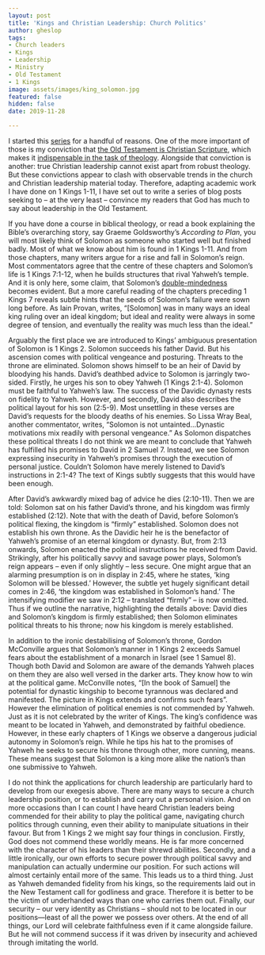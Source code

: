 ```yaml
---
layout: post
title: 'Kings and Christian Leadership: Church Politics'
author: gheslop
tags:
- Church leaders
- Kings
- Leadership
- Ministry
- Old Testament
- 1 Kings
image: assets/images/king_solomon.jpg
featured: false
hidden: false
date: 2019-11-28

---
```

I started this [series](https://rekindle.co.za/content/2020-04-15-kings-and-christian-leadership-an-introduction "Kings and Christian Leadership") for a handful of reasons. One of the more important of those is my conviction that [the Old Testament is Christian Scripture](http://www.rekindle.co.za/content/thank-god-for-the-old-testament/), which makes it [indispensable in the task of theology](http://www.rekindle.co.za/content/four-god-given-uses-for-the-bible/). Alongside that conviction is another: true Christian leadership cannot exist apart from robust theology. But these convictions appear to clash with observable trends in the church and Christian leadership material today. Therefore, adapting academic work I have done on 1 Kings 1-11, I have set out to write a series of blog posts seeking to – at the very least – convince my readers that God has much to say about leadership in the Old Testament.

If you have done a course in biblical theology, or read a book explaining the Bible’s overarching story, say Graeme Goldsworthy’s _According to Plan_, you will most likely think of Solomon as someone who started well but finished badly. Most of what we know about him is found in 1 Kings 1-11. And from those chapters, many writers argue for a rise and fall in Solomon’s reign. Most commentators agree that the centre of these chapters and Solomon’s life is 1 Kings 7:1-12, when he builds structures that rival Yahweh’s temple. And it is only here, some claim, that Solomon’s [double-mindedness](http://www.rekindle.co.za/content/the-epistle-of-james-wisdom-and-works/) becomes evident. But a more careful reading of the chapters preceding 1 Kings 7 reveals subtle hints that the seeds of Solomon’s failure were sown long before. As Iain Provan, writes, “\[Solomon\] was in many ways an ideal king ruling over an ideal kingdom; but ideal and reality were always in some degree of tension, and eventually the reality was much less than the ideal.”

Arguably the first place we are introduced to Kings’ ambiguous presentation of Solomon is 1 Kings 2. Solomon succeeds his father David. But his ascension comes with political vengeance and posturing. Threats to the throne are eliminated. Solomon shows himself to be an heir of David by bloodying his hands. David’s deathbed advice to Solomon is jarringly two-sided. Firstly, he urges his son to obey Yahweh (1 Kings 2:1-4). Solomon must be faithful to Yahweh’s law. The success of the Davidic dynasty rests on fidelity to Yahweh. However, and secondly, David also describes the political layout for his son (2:5-9). Most unsettling in these verses are David’s requests for the bloody deaths of his enemies. So Lissa Wray Beal, another commentator, writes, “Solomon is not untainted…Dynastic motivations mix readily with personal vengeance.” As Solomon dispatches these political threats I do not think we are meant to conclude that Yahweh has fulfilled his promises to David in 2 Samuel 7. Instead, we see Solomon expressing insecurity in Yahweh’s promises through the execution of personal justice. Couldn’t Solomon have merely listened to David’s instructions in 2:1-4? The text of Kings subtly suggests that this would have been enough.

After David’s awkwardly mixed bag of advice he dies (2:10-11). Then we are told: Solomon sat on his father David’s throne, and his kingdom was firmly established (2:12). Note that with the death of David, before Solomon’s political flexing, the kingdom is “firmly” established. Solomon does not establish his own throne. As the Davidic heir he is the benefactor of Yahweh’s promise of an eternal kingdom or dynasty. But, from 2:13 onwards, Solomon enacted the political instructions he received from David. Strikingly, after his politically savvy and savage power plays, Solomon’s reign appears – even if only slightly – less secure. One might argue that an alarming presumption is on in display in 2:45, where he states, ‘king Solomon will be blessed.’ However, the subtle yet hugely significant detail comes in 2:46, ‘the kingdom was established in Solomon’s hand.’ The intensifying modifier we saw in 2:12 – translated “firmly” – is now omitted. Thus if we outline the narrative, highlighting the details above: David dies and Solomon’s kingdom is firmly established; then Solomon eliminates political threats to his throne; now his kingdom is merely established.

In addition to the ironic destabilising of Solomon’s throne, Gordon McConville argues that Solomon’s manner in 1 Kings 2 exceeds Samuel fears about the establishment of a monarch in Israel (see 1 Samuel 8). Though both David and Solomon are aware of the demands Yahweh places on them they are also well versed in the darker arts. They know how to win at the political game. McConville notes, “\[In the book of Samuel\] the potential for dynastic kingship to become tyrannous was declared and manifested. The picture in Kings extends and confirms such fears”. However the elimination of political enemies is not commended by Yahweh. Just as it is not celebrated by the writer of Kings. The king’s confidence was meant to be located in Yahweh, and demonstrated by faithful obedience. However, in these early chapters of 1 Kings we observe a dangerous judicial autonomy in Solomon’s reign. While he tips his hat to the promises of Yahweh he seeks to secure his throne through other, more cunning, means. These means suggest that Solomon is a king more alike the nation’s than one submissive to Yahweh.

I do not think the applications for church leadership are particularly hard to develop from our exegesis above. There are many ways to secure a church leadership position, or to establish and carry out a personal vision. And on more occasions than I can count I have heard Christian leaders being commended for their ability to play the political game, navigating church politics through cunning, even their ability to manipulate situations in their favour. But from 1 Kings 2 we might say four things in conclusion. Firstly, God does not commend these worldly means. He is far more concerned with the character of his leaders than their shrewd abilities. Secondly, and a little ironically, our own efforts to secure power through political savvy and manipulation can actually undermine our position. For such actions will almost certainly entail more of the same. This leads us to a third thing. Just as Yahweh demanded fidelity from his kings, so the requirements laid out in the New Testament call for godliness and grace. Therefore it is better to be the victim of underhanded ways than one who carries them out. Finally, our security – our very identity as Christians – should not to be located in our positions—least of all the power we possess over others. At the end of all things, our Lord will celebrate faithfulness even if it came alongside failure. But he will not commend success if it was driven by insecurity and achieved through imitating the world.
